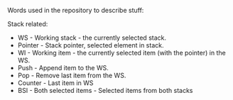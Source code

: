 Words used in the repository to describe stuff:

Stack related:

- WS - Working stack - the currently selected stack.
- Pointer - Stack pointer, selected element in stack.
- WI - Working item - the currently selected item (with the pointer) in the WS.
- Push - Append item to the WS.
- Pop - Remove last item from the WS.
- Counter - Last item in WS
- BSI - Both selected items - Selected items from both stacks
